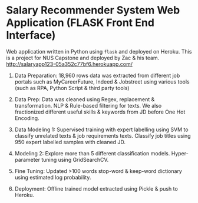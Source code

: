 # Salary Recommender System Web Application  (FLASK Front End Interface)

Web application written in Python using `flask` and deployed on Heroku.
This is a project for NUS Capstone and deployed by Zac & his team. 
http://salaryapp123-05a352c77bf6.herokuapp.com/

1. Data Preparation:
18,960 rows data was extracted from different job portals such as MyCareerFuture, Indeed & Jobstreet using various tools (such as RPA, Python Script & third party tools)

2. Data Prep:
Data was cleaned using Regex, replacement & transformation. NLP & Rule-based filtering for texts. We also fractionized different useful skills & keywords from JD before One Hot Encoding.

3. Data Modeling 1:
Supervised training with expert labelling using SVM to classify unrelated texts & job requirements texts. Classify job titles using 950 expert labelled samples with cleaned JD.

4. Modeling 2:
Explore more than 5 different classification models. Hyper-parameter tuning using GridSearchCV.

5. Fine Tuning:
Updated >100 words stop-word & keep-word dictionary using estimated log probability.

7. Deployment:
Offline trained model extracted using Pickle & push to Heroku. 
